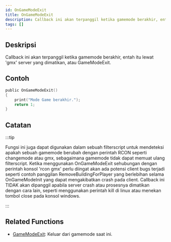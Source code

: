 ```yaml
---
id: OnGameModeExit
title: OnGameModeExit
description: Callback ini akan terpanggil ketika gamemode berakhir, entah itu lewat 'gmx', server yang dimatikan, atau GameModeExit.
tags: []
---
```


## Deskripsi

Callback ini akan terpanggil ketika gamemode berakhir, entah itu lewat 'gmx' server yang dimatikan, atau GameModeExit.

## Contoh

```c
public OnGameModeExit()
{
    print("Mode Game berakhir.");
    return 1;
}
```

## Catatan

:::tip

Fungsi ini juga dapat digunakan dalam sebuah filterscript untuk mendeteksi apakah sebuah gamemode berubah dengan perintah RCON seperti changemode atau gmx, sebagaimana gamemode tidak dapat memuat ulang filterscript. Ketika menggunakan OnGameModeExit sehubungan dengan perintah konsol 'rcon gmx' perlu diingat akan ada potensi client bugs terjadi seperti contoh panggilan RemoveBuildingForPlayer yang berlebihan selama OnGameModeInit yang dapat mengakibatkan crash pada client. Callback ini TIDAK akan dipanggil apabila server crash atau prosesnya dimatikan dengan cara lain, seperti menggunakan perintah kill di linux atau menekan tombol close pada konsol windows.

:::


## Related Functions

- [GameModeExit](../functions/GameModeExit.md): Keluar dari gamemode saat ini.

